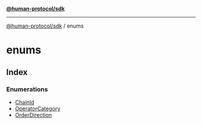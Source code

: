 [**@human-protocol/sdk**](../README.md)

***

[@human-protocol/sdk](../modules.md) / enums

# enums

## Index

### Enumerations

- [ChainId](enumerations/ChainId.md)
- [OperatorCategory](enumerations/OperatorCategory.md)
- [OrderDirection](enumerations/OrderDirection.md)
